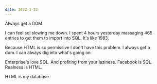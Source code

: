 ```yaml
---
date: 2022-1-22
---
```


Always get a DOM

I can feel sql slowing me down. I spent 4 hours yesterday massaging 465 entries to get them to import into SQL. It's like 1983.

Because HTML is so permissive I don't have this problem. I always get a dom. I can always dig into what's going on.

Enterprise's love SQL. And profiting from your laziness. Facebook is SQL. Realness is HTML.

HTML is my database
